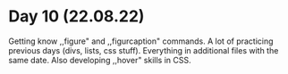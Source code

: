 # Day 10 (22.08.22)

Getting know ,,figure" and ,,figurcaption" commands. A lot of practicing previous days (divs, lists, css stuff). Everything in additional files with the same date. Also developing ,,hover" skills in CSS. 